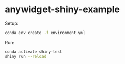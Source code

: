 # anywidget-shiny-example

Setup:

```sh
conda env create -f environment.yml
```

Run:

```sh
conda activate shiny-test
shiny run --reload
```
